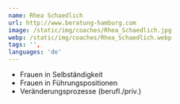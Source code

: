 ```yaml
---
name: Rhea Schaedlich
url: http://www.beratung-hamburg.com
image: /static/img/coaches/Rhea_Schaedlich.jpg
webp: /static/img/coaches/Rhea_Schaedlich.webp
tags: '',
languages: 'de'
---
```


<ul><li>Frauen in Selbständigkeit&nbsp;</li><li>Frauen in Führungspositionen&nbsp;</li><li>Veränderungsprozesse (berufl./priv.)</li></ul>
